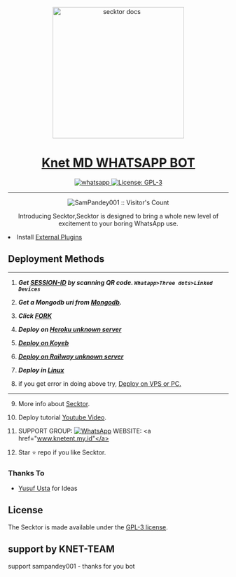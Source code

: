   <p align="center">  
  <a href="https://citel.vercel.app/">
    <img alt="secktor docs" height="300" src="https://blogger.googleusercontent.com/img/a/AVvXsEgQ95LSlIZs7-9H9e2KNcTmEkU13fGO1V5CQe__QEfeHZ6CuRWtaPXrdDpBBXY7X2tqOU3Y3O3mGLyHCx0tP_HhHESaKpYw6N8CiEQHrqnEXtcSnbo3Z5KSGoWgOQuUm6lEC0ocgqZt035Zfktk-M1urIJ_ZcO1jHPinn0HGO6YrfMcgXpWarFZ32XcJw=s1600">
    <h1 align="center">Knet MD WHATSAPP BOT</h1>
  </a>
</p>
   
<p align="center">

  <a aria-label="Join our chats" href="https://chat.whatsapp.com/HFzZYxB9TyoLHolxHHlpj8" target="_blank">
    <img alt="whatsapp" src="https://img.shields.io/badge/Join Group-25D366?style=for-the-badge&logo=whatsapp&logoColor=white" />
  </a>
 
  <a aria-label="Secktor is free to use" href="https://github.com/SamPandey001/Secktor-Md/blob/main/LICENCE" target="_blank">
    <img alt="License: GPL-3" src="https://badges.frapsoft.com/os/gpl/gpl.png?v=103)](https://opensource.org/licenses/GPL-3.0/" target="_blank" />
  </a>
</p>


---

<p align="center"><img src="https://profile-counter.glitch.me/{SamPandey001}/count.svg" alt="SamPandey001 :: Visitor's Count" /></p>

  <p align="center"> Introducing Secktor,Secktor is designed to bring a whole new level of excitement to your boring WhatsApp use. </p
 
- Install [External Plugins](https://github.com/SamPandey001/Secktor-Plugins)
## Deployment Methods
---
1. ***Get [SESSION-ID](https://secktoruserbot.onrender.com/) by scanning QR code. `Whatapp>Three dots>Linked Devices`***
2.  ***Get a Mongodb uri from [Mongodb](https://github.com/SamPandey001/Secktor-Md/wiki/Mongodb-URI).***
3.  ***Click [FORK](https://github.com/SamPandey001/Secktor-MD/fork)***
4.  ***Deploy on [Heroku unknown server]()***

5. ***[Deploy on Koyeb](https://secktorbot.me/koyeb)***

6.  ***[Deploy on Railway unknown server]()***
  
7. ***Deploy in [Linux](https://github.com/SamPandey001/Secktor-Deploy#deploy-in-any-shell-including-termux)***

8. if you get error in doing above try, [Deploy on VPS or PC.](https://github.com/SamPandey001/Secktor-Md/blob/main/deploy-on-vps.md)
---
9. More info about [Secktor](https://secktorbot.tech/).
10. Deploy tutorial [Youtube Video](https://secktorbot.tech/youtube).

11. SUPPORT GROUP: <a href="https://chat.whatsapp.com/HFzZYxB9TyoLHolxHHlpj8"><img alt="WhatsApp" src="https://camo.githubusercontent.com/2157131829ac512183ee8f8b6c6f803688a4cc66a2e686602844e80478401a7c/68747470733a2f2f696d672e736869656c64732e696f2f62616467652f4a6f696e2047726f75702d3235443336363f7374796c653d666f722d7468652d6261646765266c6f676f3d7768617473617070266c6f676f436f6c6f723d7768697465"/></a>
WEBSITE: <a href="www.knetent.my.id"</a>

12. Star ⭐ repo if you like Secktor.
### Thanks To

- [Yusuf Usta](https://github.com/yusufusta) for Ideas

## License

The Secktor is made available under the [GPL-3 license](https://github.com/SamPandey001/Secktor-Md/blob/main/LICENCE). 

## support by KNET-TEAM

support sampandey001 - thanks for you bot
